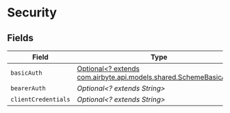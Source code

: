 # Security


## Fields

| Field                                                                                                       | Type                                                                                                        | Required                                                                                                    | Description                                                                                                 |
| ----------------------------------------------------------------------------------------------------------- | ----------------------------------------------------------------------------------------------------------- | ----------------------------------------------------------------------------------------------------------- | ----------------------------------------------------------------------------------------------------------- |
| `basicAuth`                                                                                                 | [Optional<? extends com.airbyte.api.models.shared.SchemeBasicAuth>](../../models/shared/SchemeBasicAuth.md) | :heavy_minus_sign:                                                                                          | N/A                                                                                                         |
| `bearerAuth`                                                                                                | *Optional<? extends String>*                                                                                | :heavy_minus_sign:                                                                                          | N/A                                                                                                         |
| `clientCredentials`                                                                                         | *Optional<? extends String>*                                                                                | :heavy_minus_sign:                                                                                          | N/A                                                                                                         |